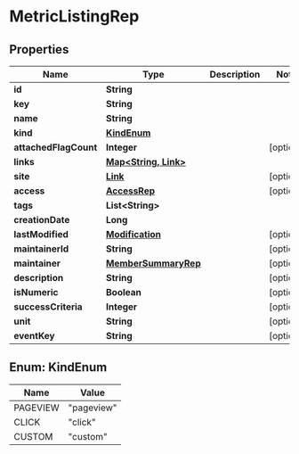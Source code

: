 

# MetricListingRep


## Properties

Name | Type | Description | Notes
------------ | ------------- | ------------- | -------------
**id** | **String** |  | 
**key** | **String** |  | 
**name** | **String** |  | 
**kind** | [**KindEnum**](#KindEnum) |  | 
**attachedFlagCount** | **Integer** |  |  [optional]
**links** | [**Map&lt;String, Link&gt;**](Link.md) |  | 
**site** | [**Link**](Link.md) |  |  [optional]
**access** | [**AccessRep**](AccessRep.md) |  |  [optional]
**tags** | **List&lt;String&gt;** |  | 
**creationDate** | **Long** |  | 
**lastModified** | [**Modification**](Modification.md) |  |  [optional]
**maintainerId** | **String** |  |  [optional]
**maintainer** | [**MemberSummaryRep**](MemberSummaryRep.md) |  |  [optional]
**description** | **String** |  |  [optional]
**isNumeric** | **Boolean** |  |  [optional]
**successCriteria** | **Integer** |  |  [optional]
**unit** | **String** |  |  [optional]
**eventKey** | **String** |  |  [optional]



## Enum: KindEnum

Name | Value
---- | -----
PAGEVIEW | &quot;pageview&quot;
CLICK | &quot;click&quot;
CUSTOM | &quot;custom&quot;



